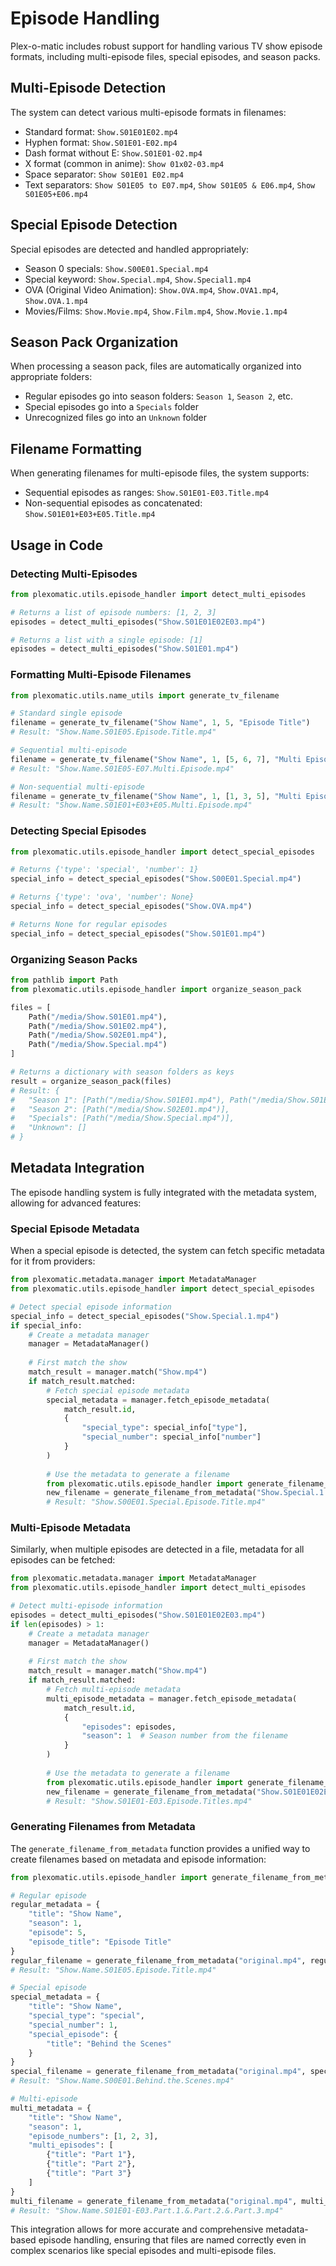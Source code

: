# Episode Handling

Plex-o-matic includes robust support for handling various TV show episode formats, including multi-episode files, special episodes, and season packs.

## Multi-Episode Detection

The system can detect various multi-episode formats in filenames:

- Standard format: `Show.S01E01E02.mp4`
- Hyphen format: `Show.S01E01-E02.mp4`
- Dash format without E: `Show.S01E01-02.mp4`
- X format (common in anime): `Show 01x02-03.mp4`
- Space separator: `Show S01E01 E02.mp4`
- Text separators: `Show S01E05 to E07.mp4`, `Show S01E05 & E06.mp4`, `Show S01E05+E06.mp4`

## Special Episode Detection

Special episodes are detected and handled appropriately:

- Season 0 specials: `Show.S00E01.Special.mp4`
- Special keyword: `Show.Special.mp4`, `Show.Special1.mp4`
- OVA (Original Video Animation): `Show.OVA.mp4`, `Show.OVA1.mp4`, `Show.OVA.1.mp4`
- Movies/Films: `Show.Movie.mp4`, `Show.Film.mp4`, `Show.Movie.1.mp4`

## Season Pack Organization

When processing a season pack, files are automatically organized into appropriate folders:

- Regular episodes go into season folders: `Season 1`, `Season 2`, etc.
- Special episodes go into a `Specials` folder
- Unrecognized files go into an `Unknown` folder

## Filename Formatting

When generating filenames for multi-episode files, the system supports:

- Sequential episodes as ranges: `Show.S01E01-E03.Title.mp4`
- Non-sequential episodes as concatenated: `Show.S01E01+E03+E05.Title.mp4`

## Usage in Code

### Detecting Multi-Episodes

```python
from plexomatic.utils.episode_handler import detect_multi_episodes

# Returns a list of episode numbers: [1, 2, 3]
episodes = detect_multi_episodes("Show.S01E01E02E03.mp4")

# Returns a list with a single episode: [1]
episodes = detect_multi_episodes("Show.S01E01.mp4")
```

### Formatting Multi-Episode Filenames

```python
from plexomatic.utils.name_utils import generate_tv_filename

# Standard single episode
filename = generate_tv_filename("Show Name", 1, 5, "Episode Title")
# Result: "Show.Name.S01E05.Episode.Title.mp4"

# Sequential multi-episode
filename = generate_tv_filename("Show Name", 1, [5, 6, 7], "Multi Episode")
# Result: "Show.Name.S01E05-E07.Multi.Episode.mp4"

# Non-sequential multi-episode
filename = generate_tv_filename("Show Name", 1, [1, 3, 5], "Multi Episode", concatenated=True)
# Result: "Show.Name.S01E01+E03+E05.Multi.Episode.mp4"
```

### Detecting Special Episodes

```python
from plexomatic.utils.episode_handler import detect_special_episodes

# Returns {'type': 'special', 'number': 1}
special_info = detect_special_episodes("Show.S00E01.Special.mp4")

# Returns {'type': 'ova', 'number': None}
special_info = detect_special_episodes("Show.OVA.mp4")

# Returns None for regular episodes
special_info = detect_special_episodes("Show.S01E01.mp4")
```

### Organizing Season Packs

```python
from pathlib import Path
from plexomatic.utils.episode_handler import organize_season_pack

files = [
    Path("/media/Show.S01E01.mp4"),
    Path("/media/Show.S01E02.mp4"),
    Path("/media/Show.S02E01.mp4"),
    Path("/media/Show.Special.mp4")
]

# Returns a dictionary with season folders as keys
result = organize_season_pack(files)
# Result: {
#   "Season 1": [Path("/media/Show.S01E01.mp4"), Path("/media/Show.S01E02.mp4")],
#   "Season 2": [Path("/media/Show.S02E01.mp4")],
#   "Specials": [Path("/media/Show.Special.mp4")],
#   "Unknown": []
# }
```

## Metadata Integration

The episode handling system is fully integrated with the metadata system, allowing for advanced features:

### Special Episode Metadata

When a special episode is detected, the system can fetch specific metadata for it from providers:

```python
from plexomatic.metadata.manager import MetadataManager
from plexomatic.utils.episode_handler import detect_special_episodes

# Detect special episode information
special_info = detect_special_episodes("Show.Special.1.mp4")
if special_info:
    # Create a metadata manager
    manager = MetadataManager()
    
    # First match the show
    match_result = manager.match("Show.mp4")
    if match_result.matched:
        # Fetch special episode metadata
        special_metadata = manager.fetch_episode_metadata(
            match_result.id,
            {
                "special_type": special_info["type"],
                "special_number": special_info["number"]
            }
        )
        
        # Use the metadata to generate a filename
        from plexomatic.utils.episode_handler import generate_filename_from_metadata
        new_filename = generate_filename_from_metadata("Show.Special.1.mp4", special_metadata)
        # Result: "Show.S00E01.Special.Episode.Title.mp4"
```

### Multi-Episode Metadata

Similarly, when multiple episodes are detected in a file, metadata for all episodes can be fetched:

```python
from plexomatic.metadata.manager import MetadataManager
from plexomatic.utils.episode_handler import detect_multi_episodes

# Detect multi-episode information
episodes = detect_multi_episodes("Show.S01E01E02E03.mp4")
if len(episodes) > 1:
    # Create a metadata manager
    manager = MetadataManager()
    
    # First match the show
    match_result = manager.match("Show.mp4")
    if match_result.matched:
        # Fetch multi-episode metadata
        multi_episode_metadata = manager.fetch_episode_metadata(
            match_result.id,
            {
                "episodes": episodes,
                "season": 1  # Season number from the filename
            }
        )
        
        # Use the metadata to generate a filename
        from plexomatic.utils.episode_handler import generate_filename_from_metadata
        new_filename = generate_filename_from_metadata("Show.S01E01E02E03.mp4", multi_episode_metadata)
        # Result: "Show.S01E01-E03.Episode.Titles.mp4"
```

### Generating Filenames from Metadata

The `generate_filename_from_metadata` function provides a unified way to create filenames based on metadata and episode information:

```python
from plexomatic.utils.episode_handler import generate_filename_from_metadata

# Regular episode
regular_metadata = {
    "title": "Show Name",
    "season": 1,
    "episode": 5,
    "episode_title": "Episode Title"
}
regular_filename = generate_filename_from_metadata("original.mp4", regular_metadata)
# Result: "Show.Name.S01E05.Episode.Title.mp4"

# Special episode
special_metadata = {
    "title": "Show Name",
    "special_type": "special",
    "special_number": 1,
    "special_episode": {
        "title": "Behind the Scenes"
    }
}
special_filename = generate_filename_from_metadata("original.mp4", special_metadata)
# Result: "Show.Name.S00E01.Behind.the.Scenes.mp4"

# Multi-episode
multi_metadata = {
    "title": "Show Name",
    "season": 1,
    "episode_numbers": [1, 2, 3],
    "multi_episodes": [
        {"title": "Part 1"},
        {"title": "Part 2"},
        {"title": "Part 3"}
    ]
}
multi_filename = generate_filename_from_metadata("original.mp4", multi_metadata)
# Result: "Show.Name.S01E01-E03.Part.1.&.Part.2.&.Part.3.mp4"
```

This integration allows for more accurate and comprehensive metadata-based episode handling, ensuring that files are named correctly even in complex scenarios like special episodes and multi-episode files. 